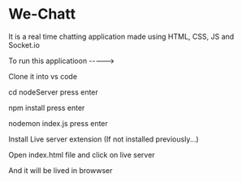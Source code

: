 # We-Chatt
It is a real time chatting application made using HTML, CSS, JS and Socket.io


To run this applicatioon ----->

Clone it into vs code

cd nodeServer press enter

npm install press enter

nodemon index.js press enter

Install Live server extension (If not installed previously...)

Open index.html file and click on live server

And it will be lived in browwser

